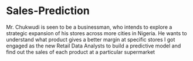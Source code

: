 # Sales-Prediction
Mr. Chukwudi is seen to be a businessman, who intends to explore a strategic expansion of his stores across more cities in Nigeria. He wants to understand what product gives a better margin at specific stores I got engaged as the new Retail Data Analysts to build a predictive model and find out the sales of each product at a particular supermarket
